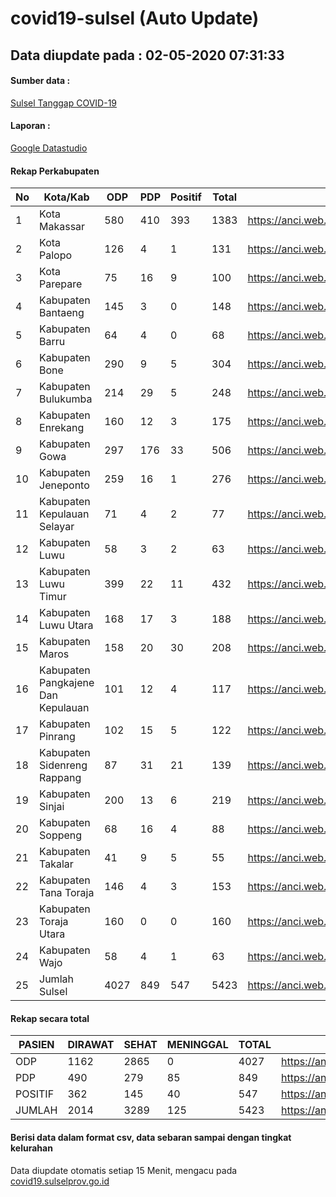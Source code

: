 
# covid19-sulsel (Auto Update)

## Data diupdate pada : 02-05-2020 07:31:33

#### Sumber data :
[Sulsel Tanggap COVID-19](https://covid19.sulselprov.go.id)

#### Laporan :
[Google Datastudio](https://datastudio.google.com/s/jythWGc1j4w)

#### Rekap Perkabupaten 
|No|Kota/Kab|ODP|PDP|Positif|Total|Link|
| --- | --- | --- | --- | --- | --- | --- |
|1|Kota Makassar|580|410|393|1383|https://anci.web.id/cor/kota_makassar|
|2|Kota Palopo|126|4|1|131|https://anci.web.id/cor/kota_palopo|
|3|Kota Parepare|75|16|9|100|https://anci.web.id/cor/kota_parepare|
|4|Kabupaten Bantaeng|145|3|0|148|https://anci.web.id/cor/kabupaten_bantaeng|
|5|Kabupaten Barru|64|4|0|68|https://anci.web.id/cor/kabupaten_barru|
|6|Kabupaten Bone|290|9|5|304|https://anci.web.id/cor/kabupaten_bone|
|7|Kabupaten Bulukumba|214|29|5|248|https://anci.web.id/cor/kabupaten_bulukumba|
|8|Kabupaten Enrekang|160|12|3|175|https://anci.web.id/cor/kabupaten_enrekang|
|9|Kabupaten Gowa|297|176|33|506|https://anci.web.id/cor/kabupaten_gowa|
|10|Kabupaten Jeneponto|259|16|1|276|https://anci.web.id/cor/kabupaten_jeneponto|
|11|Kabupaten Kepulauan Selayar|71|4|2|77|https://anci.web.id/cor/kabupaten_kepulauan_selayar|
|12|Kabupaten Luwu|58|3|2|63|https://anci.web.id/cor/kabupaten_luwu|
|13|Kabupaten Luwu Timur|399|22|11|432|https://anci.web.id/cor/kabupaten_luwu_timur|
|14|Kabupaten Luwu Utara|168|17|3|188|https://anci.web.id/cor/kabupaten_luwu_utara|
|15|Kabupaten Maros|158|20|30|208|https://anci.web.id/cor/kabupaten_maros|
|16|Kabupaten Pangkajene Dan Kepulauan|101|12|4|117|https://anci.web.id/cor/kabupaten_pangkajene_dan_kepulauan|
|17|Kabupaten Pinrang|102|15|5|122|https://anci.web.id/cor/kabupaten_pinrang|
|18|Kabupaten Sidenreng Rappang|87|31|21|139|https://anci.web.id/cor/kabupaten_sidenreng_rappang|
|19|Kabupaten Sinjai|200|13|6|219|https://anci.web.id/cor/kabupaten_sinjai|
|20|Kabupaten Soppeng|68|16|4|88|https://anci.web.id/cor/kabupaten_soppeng|
|21|Kabupaten Takalar|41|9|5|55|https://anci.web.id/cor/kabupaten_takalar|
|22|Kabupaten Tana Toraja|146|4|3|153|https://anci.web.id/cor/kabupaten_tana_toraja|
|23|Kabupaten Toraja Utara|160|0|0|160|https://anci.web.id/cor/kabupaten_toraja_utara|
|24|Kabupaten Wajo|58|4|1|63|https://anci.web.id/cor/kabupaten_wajo|
|25|Jumlah Sulsel|4027|849|547|5423|https://anci.web.id/cor/jumlah_sulsel|

#### Rekap secara total

| PASIEN | DIRAWAT | SEHAT | MENINGGAL | TOTAL | LINK |
| ---- | -------- | ---- | ---- |  ---- | ---- |
| ODP | 1162 | 2865 | 0 | 4027 | https://anci.web.id/cor/odp_detail.html |
| PDP | 490 | 279 | 85 | 849 | https://anci.web.id/cor/pdp_detail.html |
| POSITIF | 362 | 145 | 40 | 547 | https://anci.web.id/cor/positif_detail.html |
| JUMLAH | 2014 | 3289 | 125 | 5423 | https://anci.web.id/cor/jumlah_sulsel/ |

 
#### Berisi data dalam format csv, data sebaran sampai dengan tingkat kelurahan

Data diupdate otomatis setiap 15 Menit, mengacu pada [covid19.sulselprov.go.id](https://covid19.sulselprov.go.id)

